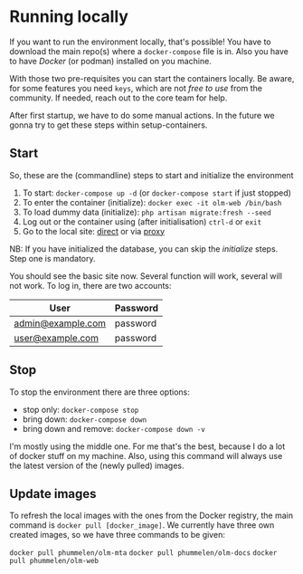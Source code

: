 # Running locally

If you want to run the environment locally, that's possible!
You have to download the main repo(s) where a `docker-compose` file is in.
Also you have to have *Docker* (or podman) installed on you machine.

With those two pre-requisites you can start the containers locally.
Be aware, for some features you need `keys`, which are not *free to use* from the community. If needed, reach out to the core team for help.

After first startup, we have to do some manual actions. In the future we gonna try to get these steps within setup-containers.

## Start
So, these are the (commandline) steps to start and initialize the environment

1. To start: `docker-compose up -d` (or `docker-compose start` if just stopped)
2. To enter the container (initialize): `docker exec -it olm-web /bin/bash`
3. To load dummy data (initialize): `php artisan migrate:fresh --seed`
4. Log out or the container using (after initialisation) `ctrl-d` or `exit`
5. Go to the local site: [direct](http://localhost:8000/) or via [proxy](http://localhost:8080)

NB: If you have initialized the database, you can skip the *initialize* steps. Step one is mandatory. 

You should see the basic site now. Several function will work, several will not work.
To log in, there are two accounts:

|User|Password|
|----|--------|
|admin@example.com|password|
|user@example.com|password|

## Stop
To stop the environment there are three options:

- stop only: `docker-compose stop`
- bring down: `docker-compose down`
- bring down and remove: `docker-compose down -v`

I'm mostly using the middle one. For me that's the best, because I do a lot of docker stuff on my machine.
Also, using this command will always use the latest version of the (newly pulled) images.

## Update images

To refresh the local images with the ones from the Docker registry, the main command is `docker pull [docker_image]`.
We currently have three own created images, so we have three commands to be given:

`docker pull phummelen/olm-mta`
`docker pull phummelen/olm-docs`
`docker pull phummelen/olm-web`
